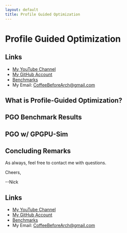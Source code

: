 ```yaml
---
layout: default
title: Profile Guided Optimization
---
```


# Profile Guided Optimization

## Links

- [My YouTube Channel](https://www.youtube.com/channel/UCsi5-meDM5Q5NE93n_Ya7GA?view_as=subscriber)
- [My GitHub Account](https://github.com/CoffeeBeforeArch)
- [Benchmarks](https://github.com/CoffeeBeforeArch/misc_code/blob/master/code_scheduling)
- My Email: CoffeeBeforeArch@gmail.com

## What is Profile-Guided Optimization?

## PGO Benchmark Results

## PGO w/ GPGPU-Sim

## Concluding Remarks

As always, feel free to contact me with questions.

Cheers,

--Nick

## Links

- [My YouTube Channel](https://www.youtube.com/channel/UCsi5-meDM5Q5NE93n_Ya7GA?view_as=subscriber)
- [My GitHub Account](https://github.com/CoffeeBeforeArch)
- [Benchmarks](https://github.com/CoffeeBeforeArch/misc_code/blob/master/code_scheduling)
- My Email: CoffeeBeforeArch@gmail.com
